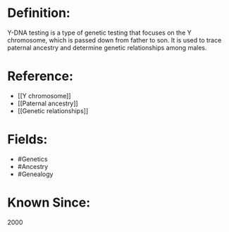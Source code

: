 

# Definition:
Y-DNA testing is a type of genetic testing that focuses on the Y chromosome, which is passed down from father to son. It is used to trace paternal ancestry and determine genetic relationships among males.

# Reference:
- [[Y chromosome]]
- [[Paternal ancestry]]
- [[Genetic relationships]]

# Fields: 
- #Genetics
- #Ancestry
- #Genealogy

# Known Since:
2000

